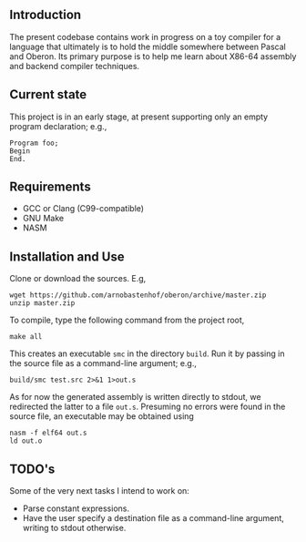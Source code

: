 ## Introduction

The present codebase contains work in progress on a toy compiler for a language
that ultimately is to hold the middle somewhere between Pascal and Oberon. Its
primary purpose is to help me learn about X86-64 assembly and backend compiler
techniques.

## Current state

This project is in an early stage, at present supporting only an empty
program declaration; e.g.,
```
Program foo;
Begin
End.
```

## Requirements

* GCC or Clang (C99-compatible)
* GNU Make
* NASM

## Installation and Use

Clone or download the sources. E.g,
```
wget https://github.com/arnobastenhof/oberon/archive/master.zip
unzip master.zip
```
To compile, type the following command from the project root,
```
make all
```
This creates an executable `smc` in the directory `build`. Run it by passing in
the source file as a command-line argument; e.g.,
```
build/smc test.src 2>&1 1>out.s
```
As for now the generated assembly is written directly to stdout, we redirected
the latter to a file `out.s`. Presuming no errors were found in the source file,
an executable may be obtained using
```
nasm -f elf64 out.s
ld out.o
```

## TODO's

Some of the very next tasks I intend to work on:

* Parse constant expressions.
* Have the user specify a destination file as a command-line argument, writing
  to stdout otherwise.
